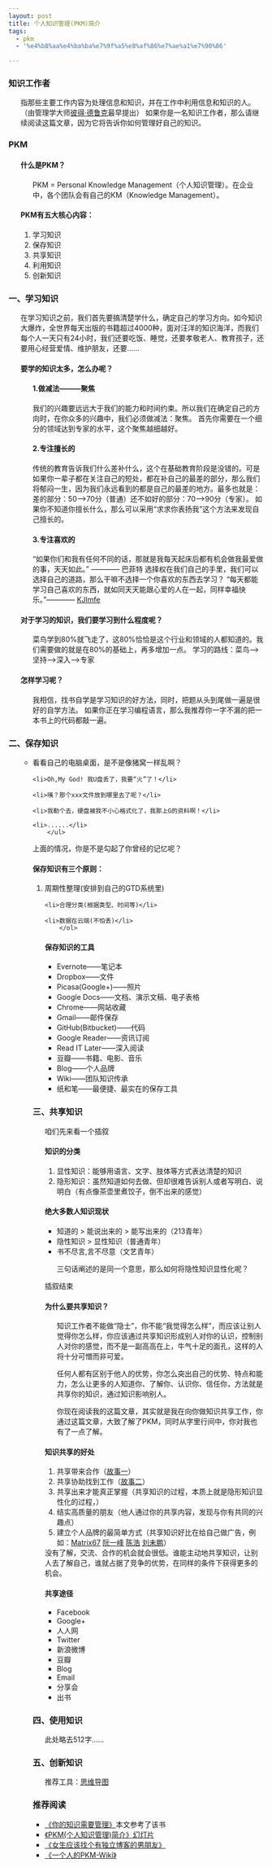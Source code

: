 ```yaml
---
layout: post
title: 个人知识管理(PKM)简介
tags:
  - pkm
  - '%e4%b8%aa%e4%ba%ba%e7%9f%a5%e8%af%86%e7%ae%a1%e7%90%86'

---
```


<h3>知识工作者</h3>
<ol>指那些主要工作内容为处理信息和知识，并在工作中利用信息和知识的人。（由管理学大师<a href="http://zh.wikipedia.org/wiki/%E5%BD%BC%E5%BE%97%C2%B7%E5%BE%B7%E9%B2%81%E5%85%8B" target="_blank">彼得·德鲁克</a>最早提出）
如果你是一名知识工作者，那么请继续阅读这篇文章，因为它将告诉你如何管理好自己的知识。</ol>

<h3>PKM</h3>
<ol><h4>什么是PKM？</h4>
<ol>PKM = Personal Knowledge Management（个人知识管理）。在企业中，各个团队会有自己的KM（Knowledge Management）。</ol>

<h4>PKM有五大核心内容：</h4>
        <ol>
        <li>学习知识</li>
	<li>保存知识</li>
	<li>共享知识</li>
	<li>利用知识</li>
        <li>创新知识</li>
	</ol>
</ol>
<h3>一、学习知识</h3>
  <ol>在学习知识之前，我们首先要搞清楚学什么，确定自己的学习方向。如今知识大爆炸，全世界每天出版的书籍超过4000种，面对汪洋的知识海洋，而我们每个人一天只有24小时，我们还要吃饭、睡觉，还要孝敬老人、教育孩子，还要用心经营爱情、维护朋友，还要......
<h4>要学的知识太多，怎么办呢？</h4>
<ol><h4>1.做减法———聚焦</h4>
我们的兴趣要远远大于我们的能力和时间约束。所以我们在确定自己的方向时，在你众多的兴趣中，我们必须做减法：聚焦。
首先你需要在一个细分的领域达到专家的水平，这个聚焦越细越好。
<h4>2.专注擅长的</h4>
传统的教育告诉我们什么差补什么，这个在基础教育阶段是没错的。可是如果你一辈子都在关注自己的短处，都在补自己的最差的部分，那么我们将郁闷一生，因为我们永远看到的都是自己的最差的地方。最多也就是：差的部分：50——&gt;70分（普通）还不如好的部分：70——&gt;90分（专家）。
如果你不知道你擅长什么，那么可以采用“求求你表扬我”这个方法来发现自己擅长的。
<h4>3.专注喜欢的</h4>
“如果你们和我有任何不同的话，那就是我每天起床后都有机会做我最爱做的事，天天如此。” ———— 巴菲特
选择权在我们自己的手里，我们可以选择自己的道路，那么干嘛不选择一个你喜欢的东西去学习？
“每天都能学习自己喜欢的东西，就如同天天能跟心爱的人在一起，同样幸福快乐。”———— <a href="http://www.freepanda.me" target="_blank">KJlmfe</a>
</ol>
<h4>对于学习的知识，我们要学习到什么程度呢？</h4>
<ol>菜鸟学到80%就飞走了，这80%恰恰是这个行业和领域的人都知道的。我们需要做的就是在80%的基础上，再多增加一点。
学习的路线：菜鸟——&gt;坚持——&gt;深入——&gt;专家</ol>

<h4>怎样学习呢？</h4>
<ol>我相信，找书自学是学习知识的好方法，同时，把题从头到尾做一遍是很好的自学方法。
如果你正在学习编程语言，那么我推荐你一字不漏的把一本书上的代码都敲一遍。</ol></ol>

<h3>二、保存知识</h3>
<ol>	<ul>
        <li>看看自己的电脑桌面，是不是像猪窝一样乱啊？</li>

	<li>Oh,My God! 我U盘丢了，我要“火”了！</li>

	<li>咦？那个xxx文件放到哪里去了呢？</li>

	<li>我勒个去，硬盘被我不小心格式化了，我那上G的资料啊！</li>

	<li>......</li>
        </ul>

上面的情况，你是不是勾起了你曾经的记忆呢？

<h4>保存知识有三个原则：</h4>
        <ol>
	<li>周期性整理(安排到自己的GTD系统里)</li>

	<li>合理分类(根据类型、时间等)</li>

	<li>数据在云端(不怕丢)</li>
        </ol>

<h4>保存知识的工具</h4>
<ul>
	<li>Evernote——笔记本</li>
<li>Dropbox——文件</li>
<li>Picasa(Google+)——照片</li>
<li>Google Docs——文档、演示文稿、电子表格</li>
<li>Chrome——网站收藏</li>
<li>Gmail——邮件保存</li>
<li>GitHub(Bitbucket)——代码</li>
<li>Google Reader——资讯订阅</li>
<li>Read IT Later——深入阅读</li>
<li>豆瓣——书籍、电影、音乐</li>
<li>Blog——个人品牌</li>
<li>Wiki——团队知识传承</li>
<li>纸和笔——最便捷、最实在的保存工具</li></ul>

</ol>

<h3>三、共享知识</h3>
<ol>咱们先来看一个插叙
<h4>知识的分类</h4>
<ol>
<li>显性知识：能够用语言、文字、肢体等方式表达清楚的知识</li>
<li>隐形知识：虽然知道如何去做、但却很难告诉别人或者写明白、说明白（有点像茶壶里煮饺子，倒不出来的感觉）</li>
</ol>
<h4>绝大多数人知识现状</h4>
<ul>
<li>知道的 &gt; 能说出来的 &gt; 能写出来的（213青年）</li>
<li>隐性知识 &gt; 显性知识（普通青年）</li>
<li>书不尽言,言不尽意（文艺青年）</li>
</ul>
<ol>三句话阐述的是同一个意思，那么如何将隐性知识显性化呢？</ol>

插叙结束

<h4>为什么要共享知识？</h4>
<ul>
<p>知识工作者不能做“隐士”，你不能“我觉得怎么样”，而应该让别人觉得你怎么样，你应该通过共享知识形成别人对你的认识，控制别人对你的感觉，而不是一副高高在上，牛气十足的面孔，这样的人将十分可憎而非可爱。</p>

<p>任何人都有区别于他人的优势，你怎么突出自己的优势、特点和能力，怎么让更多的人知道你、了解你、认识你、信任你，方法就是共享你的知识，通过知识影响别人。</p>

<p>你现在阅读我的这篇文章，其实就是我在向你做知识共享工作，你通过这篇文章，大致了解了PKM，同时从字里行间中，你对我也有了一点了解。</p>
</ul>
<h4>知识共享的好处</h4>
<ol>
<li>共享带来合作（<a href="http://hi.baidu.com/joyopod/blog/item/456b8cdfabc2081e632798e7.html" target="_blank">故事一</a>）</li>
<li>共享协助找到工作（<a href="http://hi.baidu.com/joyopod/blog/item/456b8cdfabc2081e632798e7.html" target="_blank">故事二</a>）</li>
<li>共享出来才能真正掌握（共享知识的过程，本质上就是隐形知识显性化的过程，）</li>
<li>结实高质量的朋友（他人通过你的共享内容，发现与你有共同的兴趣点）</li>
<li>建立个人品牌的最简单方式（共享知识好比在给自己做广告，例如：<a href="http://www.matrix67.com/blog/" target="_blank">Matrix67</a> <a href="http://www.ruanyifeng.com/blog/" target="_blank">阮一峰</a> <a href="http://coolshell.cn/" target="_blank">陈浩</a> <a href="http://mindhacks.cn/" target="_blank">刘未鹏</a>）</li>
</ol>
没有了解，交流、合作的机会就会很低。谁能主动地共享知识，让别人去了解自己，谁就占据了竞争的优势，在同样的条件下获得更多的机会。
<h4>共享途径</h4>
<ul>
<li>Facebook</li>
<li>Google+</li>
<li>人人网</li>
<li>Twitter</li>
<li>新浪微博</li>
<li>豆瓣</li>
<li>Blog</li>
<li>Email</li>
<li>分享会</li>
<li>出书</li>
</ul>
</ol>
<h3>四、使用知识</h3>
<ul>此处略去512字......</ul>
<h3>五、创新知识</h3>
<ul>推荐工具：<a href="http://zh.wikipedia.org/wiki/%E6%80%9D%E7%BB%B4%E5%AF%BC%E5%9B%BE" target="_blank">思维导图</a></ul>
<h3>推荐阅读</h3>
<ul>
<li><a href="http://book.douban.com/subject/4630664/" target="_blank">《你的知识需要管理》</a>本文参考了该书</li>
<li><a href="https://docs.google.com/presentation/d/1BnUm6WF0uTNmHkb-qhOYf24mdcvsSR-t-qaQ00OvuJ0/edit" target="_blank">《PKM(个人知识管理)简介》幻灯片</a></li>
<li><a href="http://www.7lemon.net/2010/06/girl-should-have-boyfriend-with-i-blog.html" target="_blank">《女生应该找个有独立博客的男朋友》</a></li>
<li><a href="http://skm.zoomquiet.org/item20080116170558-frameset.html" target="_blank">《一个人的PKM-Wiki》</a></li>
</ul>
